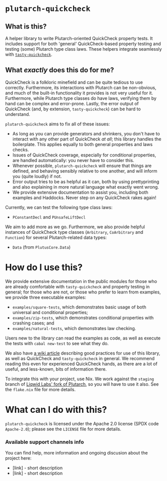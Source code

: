 # `plutarch-quickcheck`

## What is this?

A helper library to write Plutarch-oriented QuickCheck property tests. It
includes support for both 'general' QuickCheck-based property testing and testing (some) Plutarch type class laws. These helpers
integrate seamlessly with
[`tasty-quickcheck`](https://hackage.haskell.org/package/tasty-quickcheck).

## What _exactly_ does this do for me?

QuickCheck is a folkloric minefield and can be quite tedious to use correctly.
Furthermore, its interactions with Plutarch can be non-obvious, and much
of the built-in functionality it provides is not very useful for it.
Furthermore, while Plutarch type classes do have laws, verifying them by hand
can be complex and error-prone. Lastly, the error output of QuickCheck
(and, by extension, `tasty-quickcheck`) can be hard to understand.

`plutarch-quickcheck` aims to fix all of these issues:

* As long as you can provide generators and shrinkers, you don't have to
  interact with any other part of QuickCheck _at all_; this library handles the
  boilerplate. This applies equally to both general properties and laws checks.
* Issues of QuickCheck coverage, especially for conditional properties, are
  handled automatically: you never have to consider this.
* Whenever possible, `plutarch-quickcheck` will ensure that things are defined,
  and behaving sensibly relative to one another, and will inform you (quite
  loudly) if not.
* Error output tries to be as helpful as it can, both by using prettyprinting
  and also explaining in more natural language what exactly went wrong.
* We provide extensive documentation to assist you, including both examples and
  Haddocks. Never step on any QuickCheck rakes again!

Currently, we can test the following type class laws:

* `PConstantDecl` and `PUnsafeLiftDecl`

We aim to add more as we go. Furthermore, we also provide helpful instances of
QuickCheck type classes (`Arbitrary`, `CoArbitrary` and `Function`) for several
Plutarch-related data types:

* `Data` (from `PlutusCore.Data`)

# How do I use this?

We provide extensive documentation in the public modules for those who are
already comfortable with `tasty-quickcheck` and property testing in general; for
those who are not, or those who prefer to learn from examples, we provide three
executable examples:

* `examples/square-tests`, which demonstrates basic usage of both universal and
  conditional properties;
* `examples/zip-tests`, which demonstrates conditional properties with crashing
  cases; and
* `examples/natural-tests`, which demonstrates law checking.

Users new to the library can read the examples as code, as well as execute the
tests with `cabal new-test` to see what they do.

We also have [a wiki
article](https://github.com/Liqwid-Labs/plutarch-quickcheck/wiki/Testing-without-tears:-good-practices-and-tips)
describing good practices for use of this library, as well as QuickCheck and
`tasty-quickcheck` in general. We recommend reading this even for experienced
QuickCheck hands, as there are a lot of useful, and less-known, bits of
information there.

To integrate this with your project, use Nix. We work against the `staging`
branch of [Liqwid Labs' fork of
Plutarch](https://github.com/Liqwid-Labs/plutarch), so you will have to use it
also. See the `flake.nix` file for more details.

# What can I do with this?

`plutarch-quickcheck` is licensed under the Apache 2.0 license (SPDX code
`Apache-2.0`); please see the `LICENSE` file for more details.

### Available support channels info

You can find help, more information and ongoing discusion about the project here:
- [link] - short description
- [link] - short description

